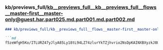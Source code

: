 ### kb/previews_full/kb__previews_full__kb__previews_full__flows__master-first__master-only@guest.har.part025.md.part001.md.part002.md

```md
### kb/previews_full/kb__previews_full__flows__master-first__master-only@guest.har.part025.md.part001.md (part 002)

```md
f5zeWfgH5Ko/ITLURZ47yJlyA85Ly18tL94LZ74zlurYkTZjhvrio2NsDpKAINXBXyzkJ8Ukt0XkF+/l4edtoxj3hGir9
```

```

```
